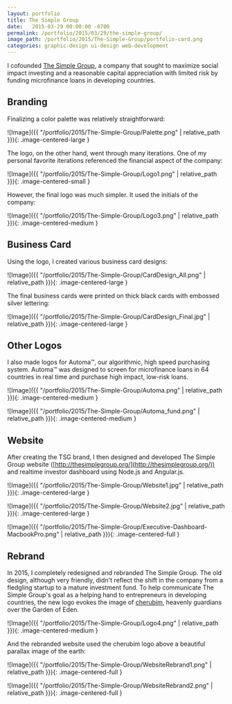 ```yaml
---
layout: portfolio
title: The Simple Group
date:   2015-03-29 00:00:00 -0700
permalink: /portfolio/2015/03/29/the-simple-group/
image_path: /portfolio/2015/The-Simple-Group/portfolio-card.png
categories: graphic-design ui-design web-development
---
```


I cofounded [The Simple Group](http://thesimplegroup.org/), a company that sought to maximize social impact investing and a reasonable capital appreciation with limited risk by funding microfinance loans in developing countries.

## Branding

Finalizing a color palette was relatively straightforward:

![Image]({{ "/portfolio/2015/The-Simple-Group/Palette.png" | relative_path }}){: .image-centered-large }

The logo, on the other hand, went through many iterations. One of my personal favorite iterations referenced the financial aspect of the company:

![Image]({{ "/portfolio/2015/The-Simple-Group/Logo1.png" | relative_path }}){: .image-centered-small }

However, the final logo was much simpler. It used the initials of the company:

![Image]({{ "/portfolio/2015/The-Simple-Group/Logo3.png" | relative_path }}){: .image-centered-medium }

## Business Card

Using the logo, I created various business card designs:

![Image]({{ "/portfolio/2015/The-Simple-Group/CardDesign_All.png" | relative_path }}){: .image-centered-large }

The final business cards were printed on thick black cards with embossed silver lettering:

![Image]({{ "/portfolio/2015/The-Simple-Group/CardDesign_Final.jpg" | relative_path }}){: .image-centered-large }

## Other Logos

I also made logos for Automa™, our algorithmic, high speed purchasing system. Automa™ was designed to screen for microfinance loans in 64 countries in real time and purchase high impact, low-risk loans.

![Image]({{ "/portfolio/2015/The-Simple-Group/Automa.png" | relative_path }}){: .image-centered-medium }

![Image]({{ "/portfolio/2015/The-Simple-Group/Automa_fund.png" | relative_path }}){: .image-centered-medium }

## Website

After creating the TSG brand, I then designed and developed The Simple Group website ([http://thesimplegroup.org/](http://thesimplegroup.org/)) and realtime investor dashboard using Node.js and Angular.js.

![Image]({{ "/portfolio/2015/The-Simple-Group/Website1.jpg" | relative_path }}){: .image-centered-large }

![Image]({{ "/portfolio/2015/The-Simple-Group/Website2.jpg" | relative_path }}){: .image-centered-large }

![Image]({{ "/portfolio/2015/The-Simple-Group/Executive-Dashboard-MacbookPro.png" | relative_path }}){: .image-centered-full }

## Rebrand

In 2015, I completely redesigned and rebranded The Simple Group. The old design, although very friendly, didn't reflect the shift in the company from a fledgling startup to a mature investment fund. To help communicate The Simple Group's goal as a helping hand to entrepreneurs in developing countries, the new logo evokes the image of [cherubim](https://en.wikipedia.org/wiki/Cherub), heavenly guardians over the Garden of Eden.

![Image]({{ "/portfolio/2015/The-Simple-Group/Logo4.png" | relative_path }}){: .image-centered-medium }

And the rebranded website used the cherubim logo above a beautiful parallax image of the earth:

![Image]({{ "/portfolio/2015/The-Simple-Group/WebsiteRebrand1.png" | relative_path }}){: .image-centered-full }

![Image]({{ "/portfolio/2015/The-Simple-Group/WebsiteRebrand2.png" | relative_path }}){: .image-centered-full }
